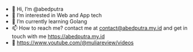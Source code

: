 - 👋 Hi, I’m @abedputra
- 👀 I’m interested in Web and App tech
- 🌱 I’m currently learning Golang
- 📫 How to reach me? contact me at contact@abedputra.my.id and get in touch with me https://abedputra.my.id
- 🎥 https://www.youtube.com/@muliareview/videos

